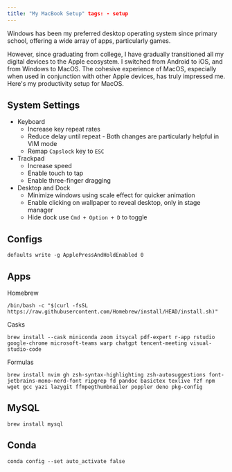```yaml
---
title: "My MacBook Setup" tags: - setup
---
```


Windows has been my preferred desktop operating system since primary school, offering a wide array of apps, particularly games.

However, since graduating from college, I have gradually transitioned all my digital devices to the Apple ecosystem. I switched from Android to iOS, and from Windows to MacOS. The cohesive experience of MacOS, especially when used in conjunction with other Apple devices, has truly impressed me. Here's my productivity setup for MacOS.

## System Settings

- Keyboard
  - Increase key repeat rates
  - Reduce delay until repeat - Both changes are particularly helpful in VIM mode
  - Remap `Capslock` key to `ESC`
- Trackpad
  - Increase speed
  - Enable touch to tap
  - Enable three-finger dragging
- Desktop and Dock
  - Minimize windows using scale effect for quicker animation
  - Enable clicking on wallpaper to reveal desktop, only in stage manager
  - Hide dock use `Cmd + Option + D` to toggle

## Configs

```shell
defaults write -g ApplePressAndHoldEnabled 0
```

## Apps

Homebrew

```shell
/bin/bash -c "$(curl -fsSL https://raw.githubusercontent.com/Homebrew/install/HEAD/install.sh)"
```

Casks

```shell
brew install --cask miniconda zoom itsycal pdf-expert r-app rstudio google-chrome microsoft-teams warp chatgpt tencent-meeting visual-studio-code
```

Formulas

```shell
brew install nvim gh zsh-syntax-highlighting zsh-autosuggestions font-jetbrains-mono-nerd-font ripgrep fd pandoc basictex texlive fzf npm wget gcc yazi lazygit ffmpegthumbnailer poppler deno pkg-config
```

## MySQL

```shell
brew install mysql
```

## Conda

```shell
conda config --set auto_activate false
```
